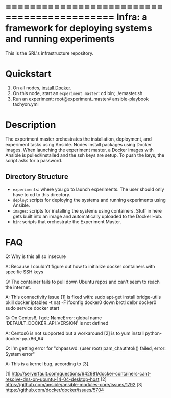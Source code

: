 ============================================
Infra: a framework for deploying systems and running experiments
============================================

This is the SRL's infrastructure repository. 

Quickstart
==========

1. On all nodes, [install Docker](https://docs.docker.com/installation).
2. On this node, start an ``experiment master``:
    cd bin; ./emaster.sh
3. Run an experiment:
    root@experiment_master# ansible-playbook tachyon.yml 

Description
===========

The experiment master orchestrates the installation, deployment, and experiment tasks using Ansible. Nodes install packages using Docker images. When launching the experiment master, a Docker images with Ansible is pulled/installed and the ssh keys are setup. To push the keys, the script asks for a password.

Directory Structure
-------------------

- ``experiments``: where you go to launch experiments. The user should only have to cd to this directory.
- ``deploy``: scripts for deploying the systems and running experiments using Ansible.
- ``images``: scripts for installing the systems using containers. Stuff in here gets built into an image and automatically uploaded to the Docker Hub.
- ``bin``: scripts that orchestrate the Experiment Master.

FAQ
========

Q: Why is this all so insecure

A: Because I couldn't figure out how to initialize docker containers with specific SSH keys

Q: The container fails to pull down Ubuntu repos and can't seem to reach the internet.

A: This connectivity issue [1] is fixed with:
sudo apt-get install bridge-utils
pkill docker
iptables -t nat -F
ifconfig docker0 down
brctl delbr docker0
sudo service docker start


Q: On Centos6, I get:
NameError: global name 'DEFAULT_DOCKER_API_VERSION' is not defined

A: Centos6 is not supported but a workaround [2] is to yum install python-docker-py.x86_64

Q: I'm getting error for "chpasswd: (user root) pam_chauthtok() failed, error: System error"

A: This is a kernel bug, according to [3].

[1] http://serverfault.com/questions/642981/docker-containers-cant-resolve-dns-on-ubuntu-14-04-desktop-host
[2] https://github.com/ansible/ansible-modules-core/issues/1792
[3] https://github.com/docker/docker/issues/5704
